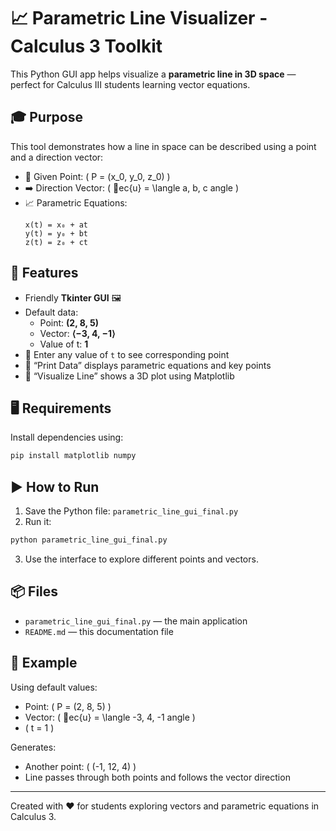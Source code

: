 # 📈 Parametric Line Visualizer - Calculus 3 Toolkit

This Python GUI app helps visualize a **parametric line in 3D space** — perfect for Calculus III students learning vector equations.

## 🎓 Purpose

This tool demonstrates how a line in space can be described using a point and a direction vector:

- 📌 Given Point: \( P = (x_0, y_0, z_0) \)
- ➡️ Direction Vector: \( ec{u} = \langle a, b, c angle \)
- 📈 Parametric Equations:
  ```
  x(t) = x₀ + at  
  y(t) = y₀ + bt  
  z(t) = z₀ + ct
  ```

## 🧰 Features

- Friendly **Tkinter GUI** 🖼️
- Default data:
  - Point: **(2, 8, 5)**
  - Vector: **⟨−3, 4, −1⟩**
  - Value of t: **1**
- 🔢 Enter any value of `t` to see corresponding point
- 📄 “Print Data” displays parametric equations and key points
- 🎨 “Visualize Line” shows a 3D plot using Matplotlib

## 🖥️ Requirements

Install dependencies using:

```bash
pip install matplotlib numpy
```

## ▶️ How to Run

1. Save the Python file: `parametric_line_gui_final.py`
2. Run it:

```bash
python parametric_line_gui_final.py
```

3. Use the interface to explore different points and vectors.

## 📦 Files

- `parametric_line_gui_final.py` — the main application
- `README.md` — this documentation file

## 🧮 Example

Using default values:
- Point: \( P = (2, 8, 5) \)
- Vector: \( ec{u} = \langle -3, 4, -1 angle \)
- \( t = 1 \)

Generates:
- Another point: \( (-1, 12, 4) \)
- Line passes through both points and follows the vector direction

---

Created with ❤️ for students exploring vectors and parametric equations in Calculus 3.
